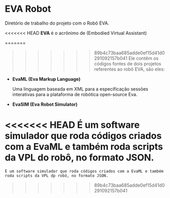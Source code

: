# EVA Robot
Diretório de trabalho do projeto com o Robô EVA.

<<<<<<< HEAD
**EVA** é o acrônimo de (Embodied Virtual Assistant)


=======
>>>>>>> 89b4c73baa685adde0ef15d41d0291092157b041
Ele contêm os códigos fontes de dois projetos referentes ao robô EVA, são eles:

* **EvaML (Eva Markup Language)**

    Uma linguagem baseada em XML para a especificação sessões interativas para a plataforma de robótica open-source Eva.

* **EvaSIM (Eva Robot Simulator)**

<<<<<<< HEAD
    É um software simulador que roda códigos criados com a EvaML e também roda scripts da VPL do robô, no formato JSON.
=======
    É um software simulador que roda códigos criados com a EvaML e também roda scripts da VPL dp robô, no formato JSON.
>>>>>>> 89b4c73baa685adde0ef15d41d0291092157b041

